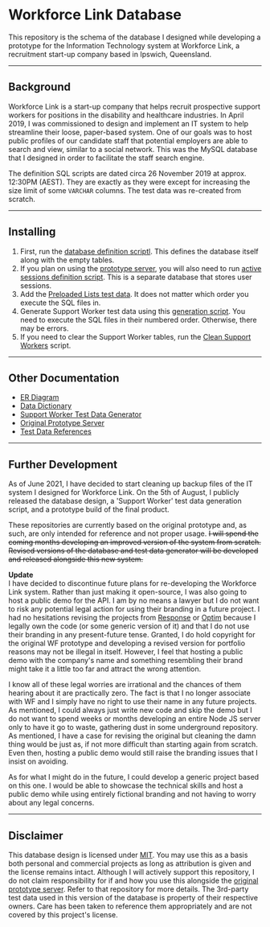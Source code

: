 # Workforce Link Database

This repository is the schema of the database I designed while developing a prototype for the Information Technology system at Workforce Link, a recruitment start-up company based in Ipswich, Queensland.

---

## Background

Workforce Link is a start-up company that helps recruit prospective support workers for positions in the disability and healthcare industries. In April 2019, I was commissioned to design and implement an IT system to help streamline their loose, paper-based system. One of our goals was to host public profiles of our candidate staff that potential employers are able to search and view, similar to a social network. This was the MySQL database that I designed in order to facilitate the staff search engine.

The definition SQL scripts are dated circa 26 November 2019 at approx. 12:30PM (AEST). They are exactly as they were except for increasing the size limit of some `VARCHAR` columns. The test data was re-created from scratch.

---

## Installing

1. First, run the [database definition scriptl](./schema/db-definition.sql). This defines the database itself along with the empty tables.
2. If you plan on using the [prototype server](https://github.com/tjohnston-softdev/worklink-api-orig), you will also need to run [active sessions definition script](./schema/active-sessions.sql). This is a separate database that stores user sessions.
3. Add the [Preloaded Lists test data](./test-data/p1-preloaded_lists/readme.md). It does not matter which order you execute the SQL files in.
4. Generate Support Worker test data using this [generation script](https://github.com/tjohnston-softdev/worklink-data-gen). You need to execute the SQL files in their numbered order. Otherwise, there may be errors.
5. If you need to clear the Support Worker tables, run the [Clean Support Workers](./schema/clean-support-workers.sql) script.

---

## Other Documentation

* [ER Diagram](./er-diagram/readme.md)
* [Data Dictionary](./info/data-dict.md)
* [Support Worker Test Data Generator](https://github.com/tjohnston-softdev/worklink-data-gen)
* [Original Prototype Server](https://github.com/tjohnston-softdev/worklink-api-orig)
* [Test Data References](./info/references.md)

---

## Further Development

As of June 2021, I have decided to start cleaning up backup files of the IT system I designed for Workforce Link. On the 5th of August, I publicly released the database design, a 'Support Worker' test data generation script, and a prototype build of the final product.

These repositories are currently based on the original prototype and, as such, are only intended for reference and not proper usage. ~~I will spend the coming months developing an improved version of the system from scratch. Revised versions of the database and test data generator will be developed and released alongside this new system.~~

**Update**  
I have decided to discontinue future plans for re-developing the Workforce Link system. Rather than just making it open-source, I was also going to host a public demo for the API. I am by no means a lawyer but I do not want to risk any potential legal action for using their branding in a future project. I had no hesitations revising the projects from [Response](https://github.com/tjohnston-softdev/submission-to-pdf) or [Optim](https://github.com/tjohnston-softdev/fox-controller-app-tests) because I legally own the code (or some generic version of it) and that I do not use their branding in any present-future tense. Granted, I do hold copyright for the original WF prototype and developing a revised version for portfolio reasons may not be illegal in itself. However, I feel that hosting a public demo with the company's name and something resembling their brand might take it a little too far and attract the wrong attention.

I know all of these legal worries are irrational and the chances of them hearing about it are practically zero. The fact is that I no longer associate with WF and I simply have no right to use their name in any future projects. As mentioned, I could always just write new code and skip the demo but I do not want to spend weeks or months developing an entire Node JS server only to have it go to waste, gathering dust in some underground repository. As mentioned, I have a case for revising the original but cleaning the damn thing would be just as, if not more difficult than starting again from scratch. Even then, hosting a public demo would still raise the branding issues that I insist on avoiding.

As for what I might do in the future, I could develop a generic project based on this one. I would be able to showcase the technical skills and host a public demo while using entirely fictional branding and not having to worry about any legal concerns.

---

## Disclaimer

This database design is licensed under [MIT](https://opensource.org/licenses/MIT). You may use this as a basis both personal and commercial projects as long as attribution is given and the license remains intact. Although I will actively support this repository, I do not claim responsibility for if and how you use this alongside the [original prototype server](https://github.com/tjohnston-softdev/worklink-api-orig). Refer to that repository for more details. The 3rd-party test data used in this version of the database is property of their respective owners. Care has been taken to reference them appropriately and are not covered by this project's license.
